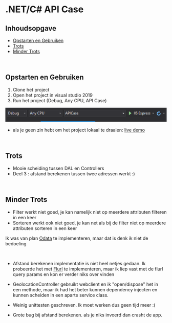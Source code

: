 # .NET/C# API Case

## Inhoudsopgave
* [Opstarten en Gebruiken](#opstarten-en-gebruiken)
* [Trots](#trots)
* [Minder Trots](#minder-trots)

<br>

## Opstarten en Gebruiken

1. Clone het project
2. Open het project in visual studio 2019
3. Run het project (Debug, Any CPU, API Case)

![screenshot](/_images/Screenshot_1.png)

* als je geen zin hebt om het project lokaal te draaien: [live demo](https://sbcase.dannycao.io/swagger/index.html)

<br>

## Trots

* Mooie scheiding tussen DAL en Controllers
* Deel 3 : afstand berekenen tussen twee adressen werkt :) 

<br>

## Minder Trots

* Filter werkt niet goed, je kan namelijk niet op meerdere attributen filteren in een keer
* Sorteren werkt ook niet goed, je kan net als bij de filter niet op meerdere attributen sorteren in een keer

Ik was van plan [Odata](https://www.odata.org/) te implementeren, maar dat is denk ik niet de bedoeling


<br>

* Afstand berekenen implementatie is niet heel netjes gedaan. Ik probeerde het met [Flurl](https://flurl.dev/) te implementeren, maar ik liep vast met de flurl query params en kon er verder niks over vinden
* GeolocationController gebruikt webclient en ik "open/dispose" het in een methode, maar ik had het beter kunnen dependency injecten en kunnen scheiden in een aparte service class. 

* Weinig unittesten geschreven. Ik moet werken dus geen tijd meer :(
* Grote bug bij afstand berekenen. als je niks invoerd dan crasht de app.

